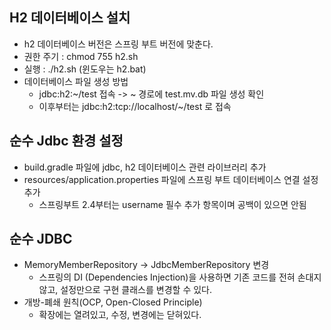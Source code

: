## H2 데이터베이스 설치
+ h2 데이터베이스 버전은 스프링 부트 버전에 맞춘다.
+ 권한 주기 : chmod 755 h2.sh
+ 실행 : ./h2.sh (윈도우는 h2.bat)
+ 데이터베이스 파일 생성 방법
  + jdbc:h2:~/test 접속 -> ~ 경로에 test.mv.db 파일 생성 확인
  + 이후부터는 jdbc:h2:tcp://localhost/~/test 로 접속
  
## 순수 Jdbc 환경 설정
+ build.gradle 파일에 jdbc, h2 데이터베이스 관련 라이브러리 추가
+ resources/application.properties 파일에 스프링 부트 데이터베이스 연결 설정 추가
  + 스프링부트 2.4부터는 username 필수 추가 항목이며 공백이 있으면 안됨
  
## 순수 JDBC
+ MemoryMemberRepository -> JdbcMemberRepository 변경
  + 스프링의 DI (Dependencies Injection)을 사용하면 기존 코드를 전혀 손대지 않고, 설정만으로 구현 클래스를 변경할 수 있다.
+ 개방-폐쇄 원칙(OCP, Open-Closed Principle)
  + 확장에는 열려있고, 수정, 변경에는 닫혀있다.